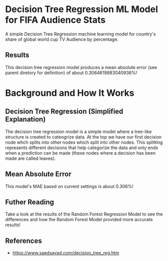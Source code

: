 # Decision Tree Regression ML Model for FIFA Audience Stats
A simple Decision Tree Regression machine learning model for country's share of global world cup TV Audience by percentage.

## Results
This decision tree regression model produces a mean absolute error (see parent diretory for definition) of about 0.3064619883040936%!

# Background and How It Works
## Decision Tree Regression (Simplified Explanation)
The decision tree regression model is a simple model where a tree-like structure is created to cateogrize data. At the top we have our first decision node whch splits into other nodes which split into other nodes. This splitting represents different decisions that help categorize the data  and only ends when a prediction can be made (these nodes where a decision has been made are called leaves).

## Mean Absolute Error
This model's MAE based on current settings is about 0.306%!

## Futher Reading
Take a look at the results of the Random Forest Regression Model to see the differences and how the Random Forest Model provided more accurate results!

## References
* https://www.saedsayad.com/decision_tree_reg.htm
